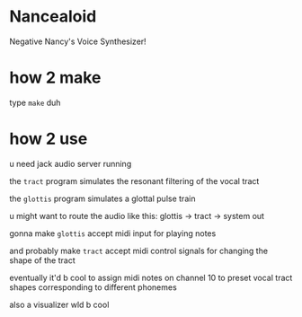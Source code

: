 # Nancealoid

Negative Nancy's Voice Synthesizer!

# how 2 make

type `make` duh

# how 2 use

u need jack audio server running

the `tract` program simulates the resonant filtering of the vocal tract

the `glottis` program simulates a glottal pulse train

u might want to route the audio like this:
glottis -> tract -> system out


gonna make `glottis` accept midi input for playing notes

and probably make `tract` accept midi control signals for changing the shape of the tract

eventually it'd b cool to assign midi notes on channel 10 to preset vocal tract shapes corresponding to different phonemes

also a visualizer wld b cool
